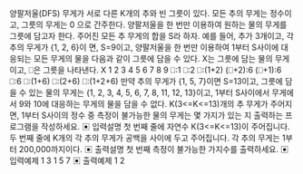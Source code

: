 양팔저울(DFS)
무게가 서로 다른 K개의 추와 빈 그릇이 있다. 모든 추의 무게는 정수이고, 그릇의 무게는 0
으로 간주한다. 양팔저울을 한 번만 이용하여 원하는 물의 무게를 그릇에 담고자 한다.
주어진 모든 추 무게의 합을 S라 하자. 예를 들어, 추가 3개이고, 각 추의 무게가 {1, 2, 6}이
면, S=9이고, 양팔저울을 한 번만 이용하여 1부터 S사이에 대응되는 모든 무게의 물을 다음과 
같이 그릇에 담을 수 있다. X는 그릇에 담는 물의 무게이고, ⎕은 그릇을 나타낸다.
X 1 2 3 4 5 6 7 8 9
⎕:1 ⎕:2 ⎕:(1+2) (⎕+2):6 (⎕+1):6 ⎕:6 ⎕:(1+6) ⎕:(2+6) ⎕:(1+2+6)
만약 추의 무게가 {1, 5, 7}이면 S=13이고, 그릇에 담을 수 있는 물의 무게는 {1, 2, 3, 4, 5, 
6, 7, 8, 11, 12, 13}이고, 1부터 S사이에서 무게에서 9와 10에 대응하는 무게의 물을 담을 
수 없다. 
K(3<=K<=13)개의 추 무게가 주어지면, 1부터 S사이의 정수 중 측정이 불가능한 물의 무게는 
몇 가지가 있는 지 출력하는 프로그램을 작성하세요.
▣ 입력설명
첫 번째 줄에 자연수 K(3<=K<=13)이 주어집니다.
두 번째 줄에 K개의 각 추의 무게가 공백을 사이에 두고 주어집니다. 각 추의 무게는 1부터 
200,000까지이다.
▣ 출력설명
첫 번째 측정이 불가능한 가지수를 출력하세요.
▣ 입력예제 1 
3
1 5 7 
▣ 출력예제 1
2
